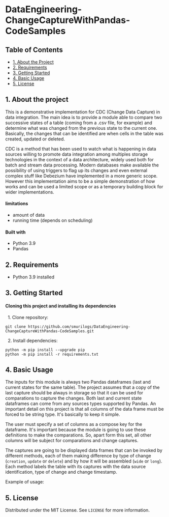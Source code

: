 # DataEngineering-ChangeCaptureWithPandas-CodeSamples


## Table of Contents

* [1. About the Project](#1-about-the-project)
* [2. Requirements](#2-requirements)
* [3. Getting Started](#3-getting-started)
* [4. Basic Usage](#4-basic-usage)
* [5. License](#5-license)

## 1. About the project

This is a demonstrative implementation for CDC (Change Data Capture) in data integration. The main idea is to provide a module able to compare two successive states of a table (coming from a .csv file, for example) and determine what was changed from the previous state to the current one. Basically, the changes that can be identified are when cells in the table was created, updated or deleted.

CDC is a method that has been used to watch what is happening in data sources willing to promote data integration among multiples storage technologies in the context of a data architecture, widely used both for batch and stream data processing. Modern databases make available the possibility of using triggers to flag up its changes and even external complex stuff like Debezium have implemented in a more generic scope. However this implementation aims to be a simple demonstration of how works and can be used a limited scope or as a temporary building block for wider implementations.

#### limitations

* amount of data
* running time (depends on scheduling)

#### Built with

* Python 3.9
* Pandas

## 2. Requirements

* Python 3.9 installed

## 3. Getting Started

#### Cloning this project and installing its dependencies

&nbsp;&nbsp;1. Clone repository:

```
git clone https://github.com/smurilogs/DataEngineering-ChangeCaptureWithPandas-CodeSamples.git
```
&nbsp;&nbsp;2. Install dependencies:

```
python -m pip install --upgrade pip
python -m pip install -r requirements.txt
```

## 4. Basic Usage

The inputs for this module is always two Pandas dataframes (last and current states for the same table). The project assumes that a copy of the last capture should be always in storage so that it can be used for comparations to capture the changes. Both last and current state dataframes can come from any sources types supported by Pandas. An important detail on this project is that all columns of the data frame must be forced to be string type. It's basically to keep it simple.

The user must specify a set of columns as a compose key for the dataframe. It's important because the module is going to use these definitions to make the comparations. So, apart form this set, all other columns will be subject for comparations and change captures.

The captures are going to be displayed data frames that can be invoked by different methods, each of them making difference by type of change (`creation`, `update` or `delete`) and by how it will be assembled (`wide` or `long`). Each method labels the table with its captures with the data source identification, type of change and change timestamp.

Example of usage:



## 5. License

Distributed under the MIT License. See `LICENSE` for more information.